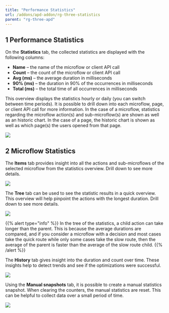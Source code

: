 ```yaml
---
title: "Performance Statistics"
url: /addons/apd-addon/rg-three-statistics
parent: "rg-three-apd"
---
```


## 1 Performance Statistics

On the **Statistics** tab, the collected statistics are displayed with the following columns:

* **Name** – the name of the microflow or client API call
* **Count** – the count of the microflow or client API call
* **Avg (ms)** – the average duration in milliseconds
* **90% (ms)** – the duration in 90% of the occurrences in milliseconds
* **Total (ms)** – the total time of all occurrences in milliseconds

This overview displays the statistics hourly or daily (you can switch between time periods). It is possible to drill down into each microflow, page, or client API call for more information. In the case of a microflow, statistics regarding the microflow action(s) and sub-microflow(s) are shown as well as an historic chart. In the case of a page, the historic chart is shown as well as which page(s) the users opened from that page. 

![](attachments/rg-three/statistics.png)

## 2 Microflow Statistics

The **Items** tab provides insight into all the actions and sub-microflows of the selected microflow from the statistics overview. Drill down to see more details.

![](attachments/rg-three/statistics_items.png)

The **Tree** tab can be used to see the statistic results in a quick overview. This overview will help pinpoint the actions with the longest duration. Drill down to see more details.

![](attachments/rg-three/statistics_tree.png)

{{% alert type="info" %}}
In the tree of the statistics, a child action can take longer than the parent. This is because the average durations are compared, and if you consider a microflow with a decision and most cases take the quick route while only some cases take the slow route, then the average of the parent is faster than the average of the slow route child.
{{% /alert %}}

The **History** tab gives insight into the duration and count over time. These insights help to detect trends and see if the optimizations were successful. 

![](attachments/rg-three/statistics_history.png)

Using the **Manual snapshots** tab, it is possible to create a manual statistics snapshot. When clearing the counters, the manual statistics are reset. This can be helpful to collect data over a small period of time.

![](attachments/rg-three/manual_snapshot.png)

